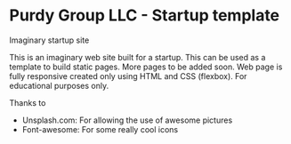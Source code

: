 # Purdy Group LLC - Startup template

Imaginary startup site

This is an imaginary web site built for a startup. This can be used as a template to build static pages. More pages to be added soon. 
Web page is fully responsive created only using HTML and CSS (flexbox). For educational purposes only.

Thanks to 
 - Unsplash.com: For allowing the use of awesome pictures
 - Font-awesome: For some really cool icons
